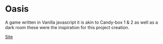 # Oasis
A game written in Vanilla javascript it is akin to Candy-box 1 & 2 as well as a dark room these were the inspiration for this project creation.

[Site](https://valereon.github.io/Oasis/)
